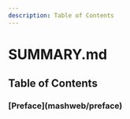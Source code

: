 ```yaml
---
description: Table of Contents
---
```


# SUMMARY.md

## Table of Contents

### \[Preface\]\(mashweb/preface\)





